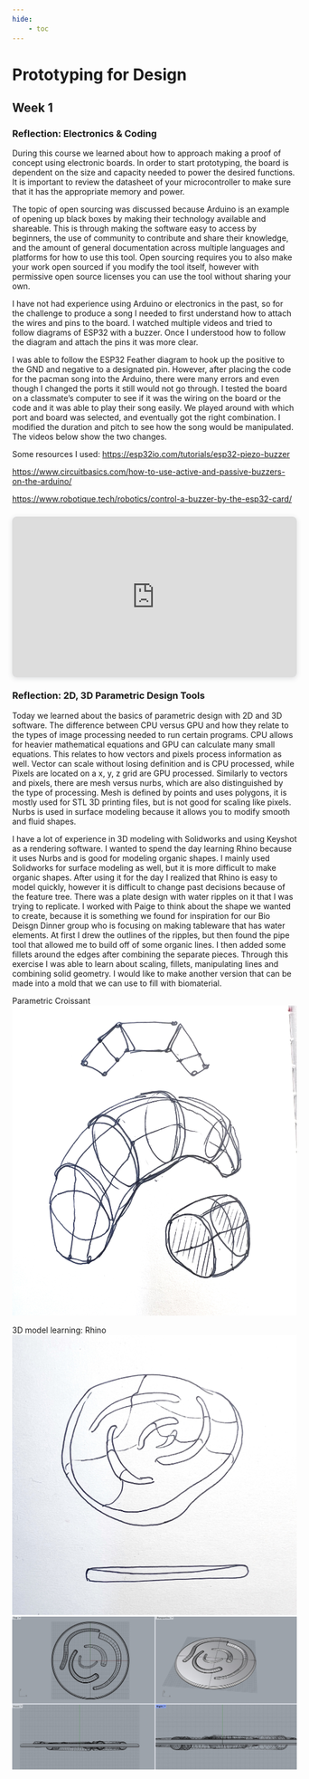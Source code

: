 ```yaml
---
hide:
    - toc
---
```


# Prototyping for Design

## Week 1

### Reflection: Electronics & Coding

During this course we learned about how to approach making a proof of concept using electronic boards. In order to start prototyping, the board is dependent on the size and capacity needed to power the desired functions. It is important to review the datasheet of your microcontroller to make sure that it has the appropriate memory and power. 

The topic of open sourcing was discussed because Arduino is an example of opening up black boxes by making their technology available and shareable. This is through making the software easy to access by beginners, the use of community to contribute and share their knowledge, and the amount of general documentation across multiple languages and platforms for how to use this tool. Open sourcing requires you to also make your work open sourced if you modify the tool itself, however with permissive open source licenses you can use the tool without sharing your own. 

I have not had experience using Arduino or electronics in the past, so for the challenge to produce a song I needed to first understand how to attach the wires and pins to the board. I watched multiple videos and tried to follow diagrams of ESP32 with a buzzer. Once I understood how to follow the diagram and attach the pins it was more clear. 

I was able to follow the ESP32 Feather diagram to hook up the positive to the GND and negative to a designated pin. However, after placing the code for the pacman song into the Arduino, there were many errors and even though I changed the ports it still would not go through. I tested the board on a classmate’s computer to see if it was the wiring on the board or the code and it was able to play their song easily. We played around with which port and board was selected, and eventually got the right combination. I modified the duration and pitch to see how the song would be manipulated. The videos below show the two changes.  
 

Some resources I used:
https://esp32io.com/tutorials/esp32-piezo-buzzer

https://www.circuitbasics.com/how-to-use-active-and-passive-buzzers-on-the-arduino/

https://www.robotique.tech/robotics/control-a-buzzer-by-the-esp32-card/


<div style="position: relative; width: 100%; height: 0; padding-top: 56.2500%;
 padding-bottom: 0; box-shadow: 0 2px 8px 0 rgba(63,69,81,0.16); margin-top: 1.6em; margin-bottom: 0.9em; overflow: hidden;
 border-radius: 8px; will-change: transform;">
  <iframe loading="lazy" style="position: absolute; width: 100%; height: 100%; top: 0; left: 0; border: none; padding: 0;margin: 0;"
    src="https:&#x2F;&#x2F;www.canva.com&#x2F;design&#x2F;DAFZuBmHvdk&#x2F;view?embed" allowfullscreen="allowfullscreen" allow="fullscreen">
  </iframe>
</div>

### Reflection: 2D, 3D Parametric Design Tools 

Today we learned about the basics of parametric design with 2D and 3D software. The difference between CPU versus GPU and how they relate to the types of image processing needed to run certain programs. CPU allows for heavier mathematical equations and GPU can calculate many small equations. This relates to how vectors and pixels process information as well. Vector can scale without losing definition and is CPU processed, while Pixels are located on a x, y, z grid are GPU processed. Similarly to vectors and pixels, there are mesh versus nurbs, which are also distinguished by the type of processing. Mesh is defined by points and uses polygons, it is mostly used for STL 3D printing files, but is not good for scaling like pixels. Nurbs is used in surface modeling because it allows you to modify smooth and fluid shapes. 

I have a lot of experience in 3D modeling with Solidworks and using Keyshot as a rendering software. I wanted to spend the day learning Rhino because it uses Nurbs and is good for modeling organic shapes. I mainly used Solidworks for surface modeling as well, but it is more difficult to make organic shapes. After using it for the day I realized that Rhino is easy to model quickly, however it is difficult to change past decisions because of the feature tree. There was a plate design with water ripples on it that I was trying to replicate. I worked with Paige to think about the shape we wanted to create, because it is something we found for inspiration for our Bio Deisgn Dinner group who is focusing on making tableware that has water elements. At first I drew the outlines of the ripples, but then found the pipe tool that allowed me to build off of some organic lines. I then added some fillets around the edges after combining the separate pieces. Through this exercise I was able to learn about scaling, fillets, manipulating lines and combining solid geometry. I would like to make another version that can be made into a mold that we can use to fill with biomaterial.

Parametric Croissant 
![IMG_6304](../images/2Term/4_FabAcademy/IMG_6304.JPG)

3D model learning: Rhino
![IMG_6303](../images/2Term/4_FabAcademy/IMG_6303.jpg)
![3Dmodel-1](../images/2Term/4_FabAcademy/3Dmodel-1.jpg)